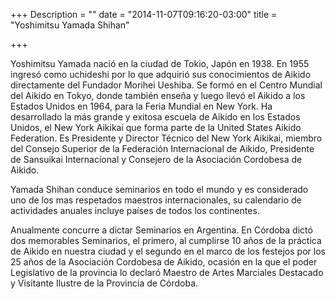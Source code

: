 +++
Description = ""
date = "2014-11-07T09:16:20-03:00"
title = "Yoshimitsu Yamada Shihan"

+++

Yoshimitsu Yamada nació en la ciudad de Tokio, Japón en 1938.  En 1955 ingresó
como uchideshi por lo que adquirió sus conocimientos de Aikido directamente del
Fundador Morihei Ueshiba.  Se formó en el Centro Mundial del Aikido en Tokyo,
donde también enseña y luego llevó el Aikido a los Estados Unidos en 1964, para
la Feria Mundial en New York.  Ha desarrollado la más grande y exitosa escuela
de Aikido en los Estados Unidos, el New York Aikikai que forma parte de la
United States Aikido Federation. Es Presidente y Director Técnico del New York
Aikikai, miembro del Consejo Superior de la Federación Internacional de Aikido,
Presidente de Sansuikai Internacional y Consejero de la Asociación Cordobesa de
Aikido.

Yamada Shihan conduce seminarios en todo el mundo y es considerado uno de los
mas respetados maestros internacionales, su calendario de actividades anuales
incluye países de todos los continentes.

Anualmente concurre a dictar Seminarios en Argentina. En Córdoba dictó dos
memorables Seminarios, el primero,  al cumplirse  10 años de la práctica  de
Aikido en nuestra ciudad  y el segundo en el marco de los festejos por los 25
años de la Asociación Cordobesa de Aikido, ocasión en la que el poder
Legislativo de la provincia lo declaró  Maestro de Artes Marciales Destacado y
Visitante Ilustre de la Provincia de Córdoba.
